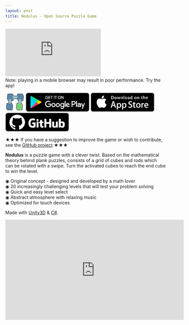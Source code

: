 ```yaml
---
layout: post
title: Nodulus - Open Source Puzzle Game
---
```


<div class="webgl-rounded">
  <iframe class="webgl-frame" src="https://c.simmer.io/static/unityFrame/index.html?url=https%3A%2F%2Fsimmercdn.com%2Funity%2Fgql7LhArHUV8ur4C8k5G0Fnr4nk1%2Fcontent%2Fea651698-9bb3-cfc5-557f-81b81f1d52e1&imagePath=screens/2.png" scrolling="no" frameborder="0"></iframe>
</div>

<div class="mobile-message">
  Note: playing in a mobile browser may result in poor performance. Try the app!
</div>

[<img alt='Nodulus Logo' src='/public/img/nodulus-logo-128.png' height="60px"  style="display:inline-block"/>](https://youtu.be/79beEikWn0o "Nodulus")
[<img alt='Get it on Google Play' src='/public/img/google-play-badge.png' width="200px"  style="display:inline-block"/>](https://play.google.com/store/apps/details?id=com.hyperparticle.nodulus&pcampaignid=MKT-Other-global-all-co-prtnr-py-PartBadge-Mar2515-1 "Get it on Google Play") 
[<img alt='Download on the App Store' src='/public/img/Download_on_the_App_Store_Badge_US-UK_135x40.png' width="200px" style="display:inline-block"/>](https://itunes.apple.com/us/app/nodulus/id1294238868?ls=1&mt=8 "Download on the App Store") 
[<img alt='GitHub Project' src='/public/img/github.png' width="200px" style="display:inline-block"/>](https://github.com/hyperparticle/nodulus "GitHub Project")

★★★ If you have a suggestion to improve the game or wish to contribute, see the <a href="https://github.com/hyperparticle/nodulus">GitHub project</a> ★★★

<b>Nodulus</b> is a puzzle game with a clever twist. Based on the mathematical theory behind plank puzzles, consists of a grid of cubes and rods which can be rotated with a swipe. Turn the activated cubes to reach the end cube to win the level.

◉ Original concept - designed and developed by a math lover
<br>
◉ 20 increasingly challenging levels that will test your problem solving
<br>
◉ Quick and easy level select
<br>
◉ Abstract atmosphere with relaxing music
<br>
◉ Optimized for touch devices

Made with [Unity3D](https://unity3d.com/ "Unity3D home") & [C#](https://docs.microsoft.com/en-us/dotnet/csharp/getting-started/introduction-to-the-csharp-language-and-the-net-framework "C# Getting Started").

<iframe width="560" height="315" src="https://www.youtube.com/embed/79beEikWn0o" frameborder="0" gesture="media" allowfullscreen></iframe>
